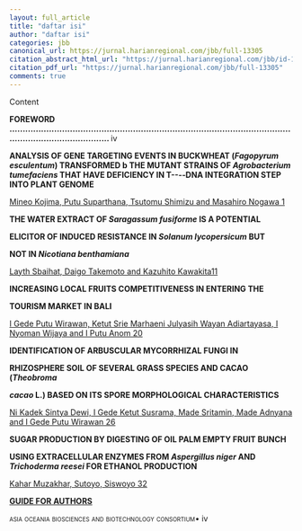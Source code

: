 ```yaml
---
layout: full_article
title: "daftar isi"
author: "daftar isi"
categories: jbb
canonical_url: https://jurnal.harianregional.com/jbb/full-13305 
citation_abstract_html_url: "https://jurnal.harianregional.com/jbb/id-13305"
citation_pdf_url: "https://jurnal.harianregional.com/jbb/full-13305"  
comments: true
---
```


<p><span class="font0">Content</span></p>
<p><span class="font3" style="font-weight:bold;">FOREWORD ................................................................................................................................................. </span><span class="font3">iv</span></p>
<p><span class="font3" style="font-weight:bold;">ANALYSIS OF GENE TARGETING EVENTS IN BUCKWHEAT (</span><span class="font3" style="font-weight:bold;font-style:italic;">Fagopyrum esculentum</span><span class="font3" style="font-weight:bold;">) TRANSFORMED b THE MUTANT STRAINS OF </span><span class="font3" style="font-weight:bold;font-style:italic;">Agrobacterium tumefaciens</span><span class="font3" style="font-weight:bold;"> THAT HAVE DEFICIENCY IN T--‐‑DNA INTEGRATION STEP INTO PLANT GENOME</span></p>
<p><a href="#bookmark0"><span class="font3">Mineo Kojima, Putu Suparthana, Tsutomu Shimizu and Masahiro Nogawa 1</span></a></p>
<p><span class="font3" style="font-weight:bold;">THE WATER EXTRACT OF </span><span class="font3" style="font-weight:bold;font-style:italic;">Saragassum fusiforme</span><span class="font3" style="font-weight:bold;"> IS A POTENTIAL</span></p>
<p><span class="font3" style="font-weight:bold;">ELICITOR OF INDUCED RESISTANCE IN </span><span class="font3" style="font-weight:bold;font-style:italic;">Solanum lycopersicum</span><span class="font3" style="font-weight:bold;"> BUT</span></p>
<p><span class="font3" style="font-weight:bold;">NOT IN </span><span class="font3" style="font-weight:bold;font-style:italic;">Nicotiana benthamiana</span></p>
<p><a href="#bookmark1"><span class="font3">Layth Sbaihat, Daigo Takemoto and Kazuhito Kawakita11</span></a></p>
<p><span class="font3" style="font-weight:bold;">INCREASING LOCAL FRUITS COMPETITIVENESS IN ENTERING THE</span></p>
<p><span class="font3" style="font-weight:bold;">TOURISM MARKET IN BALI</span></p>
<p><a href="#bookmark2"><span class="font3">I Gede Putu Wirawan, Ketut Srie Marhaeni Julyasih Wayan Adiartayasa, I Nyoman Wĳaya and I Putu Anom 20</span></a></p>
<p><span class="font3" style="font-weight:bold;">IDENTIFICATION OF ARBUSCULAR MYCORRHIZAL FUNGI IN</span></p>
<p><span class="font3" style="font-weight:bold;">RHIZOSPHERE SOIL OF SEVERAL GRASS SPECIES AND CACAO (</span><span class="font3" style="font-weight:bold;font-style:italic;">Theobroma</span></p>
<p><span class="font3" style="font-weight:bold;font-style:italic;">cacao</span><span class="font3" style="font-weight:bold;"> L.) BASED ON ITS SPORE MORPHOLOGICAL CHARACTERISTICS</span></p>
<p><a href="#bookmark3"><span class="font3">Ni Kadek Sintya Dewi, I Gede Ketut Susrama, Made Sritamin, Made Adnyana and I Gede Putu Wirawan 26</span></a></p>
<p><span class="font3" style="font-weight:bold;">SUGAR PRODUCTION BY DIGESTING OF OIL PALM EMPTY FRUIT BUNCH</span></p>
<p><span class="font3" style="font-weight:bold;">USING EXTRACELLULAR ENZYMES FROM </span><span class="font3" style="font-weight:bold;font-style:italic;">Aspergillus niger</span><span class="font3" style="font-weight:bold;"> AND </span><span class="font3" style="font-weight:bold;font-style:italic;">Trichoderma reesei </span><span class="font3" style="font-weight:bold;">FOR ETHANOL PRODUCTION</span></p>
<p><a href="#bookmark4"><span class="font3">Kahar Muzakhar, Sutoyo, Siswoyo 32</span></a></p>
<p><a href="#bookmark5"><span class="font3" style="font-weight:bold;">GUIDE FOR AUTHORS </span></a></p>
<p><span class="font1" style="font-variant:small-caps;">asia oceania biosciences and biotechnology consortium•</span><span class="font2"> iv</span></p>